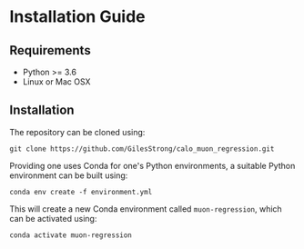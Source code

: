# Installation Guide

## Requirements

- Python >= 3.6
- Linux or Mac OSX

## Installation

The repository can be cloned using:
```
git clone https://github.com/GilesStrong/calo_muon_regression.git
```

Providing one uses Conda for one's Python environments, a suitable Python environment can be built using:
```
conda env create -f environment.yml
```

This will create a new Conda environment called `muon-regression`, which can be activated using:
```
conda activate muon-regression
```
